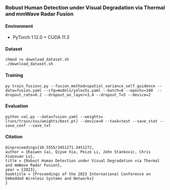### Robust Human Detection under Visual Degradation via Thermal and mmWave Radar Fusion
#### Environment
- PyTorch 1.12.0 + CUDA 11.3
#### Dataset
```
chmod +x download_dataset.sh
./download_dataset.sh
```
#### Training
```
py train_fusionc.py --fusion_method=spatial_variance_self_guidence --data=fusion.yaml --cfg=models/yolov5s.yaml --batch=8 --epochs=100  --dropout_rate=0.2 --dropout_on_layer=3,4 --dropout_T=5 --device=2
```

#### Evaluation
```
python val.py --data=fusion.yaml --weights=[runs/train/xxx/weights/best.pt] --device=0 --task=test --save_stat --save_conf --save_txt
```

#### Citation
```
@inproceedings{10.5555/3451271.3451272,
author = {Kaiwen Cai, Qiyue Xia, Peize Li, John Stankovic, Chris Xiaoxuan Lu},
title = {Robust Human Detection under Visual Degradation via Thermal and mmWave Radar Fusion},
year = {2023},
booktitle = {Proceedings of the 2023 International Conference on Embedded Wireless Systems and Networks}
}
```